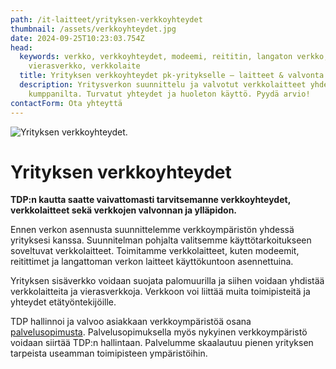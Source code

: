 ```yaml
---
path: /it-laitteet/yrityksen-verkkoyhteydet
thumbnail: /assets/verkkoyhteydet.jpg
date: 2024-09-25T10:23:03.754Z
head:
  keywords: verkko, verkkoyhteydet, modeemi, reititin, langaton verkko, palomuuri,
    vierasverkko, verkkolaite
  title: Yrityksen verkkoyhteydet pk-yritykselle – laitteet & valvonta
  description: Yritysverkon suunnittelu ja valvotut verkkolaitteet yhdeltä
    kumppanilta. Turvatut yhteydet ja huoleton käyttö. Pyydä arvio!
contactForm: Ota yhteyttä
---
```

![Yrityksen verkkoyhteydet.](/assets/verkkoyhteydet.jpg)

# Yrityksen verkkoyhteydet

**T﻿DP:n kautta saatte vaivattomasti tarvitsemanne verkkoyhteydet, verkkolaitteet sekä verkkojen valvonnan ja ylläpidon.**

E﻿nnen verkon asennusta suunnittelemme verkkoympäristön yhdessä yrityksesi kanssa. Suunnitelman pohjalta valitsemme käyttötarkoitukseen soveltuvat verkkolaitteet. Toimitamme verkkolaitteet, kuten modeemit, reitittimet ja langattoman verkon laitteet käyttökuntoon asennettuina.

Y﻿rityksen sisäverkko voidaan suojata palomuurilla ja siihen voidaan yhdistää verkkolaitteita ja vierasverkkoja. Verkkoon voi liittää muita toimipisteitä ja yhteydet etätyöntekijöille.

TDP hallinnoi ja valvoo asiakkaan verkkoympäristöä osana [palvelusopimusta](https://www.tdp.fi/it-palvelut/palvelusopimus). Palvelusopimuksella myös nykyinen verkkoympäristö voidaan siirtää TDP:n hallintaan. Palvelumme skaalautuu pienen yrityksen tarpeista useamman toimipisteen ympäristöihin.